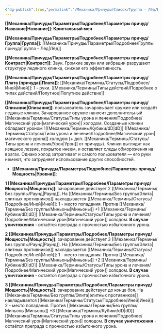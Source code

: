 ```yaml
---
{"dg-publish":true,"permalink":"/Механика/Причуды/Список/Группа - Лёд/Кристальный меч/","noteIcon":"","created":"2025-10-20T19:39:19.852+03:00","updated":"2025-10-20T13:31:30.296+03:00"}
---
```




**[[Механика/Причуды/Параметры/Подробнее/Параметры причуд/Название\|Название]]**: **Кристальный меч**

**[[Механика/Причуды/Параметры/Подробнее/Параметры причуд/Группа\|Группа]]**: [[Механика/Причуды/Параметры/Подробнее/Группы причуд/Группа - Лёд\|Лёд]] 

**[[Механика/Причуды/Параметры/Подробнее/Параметры причуд/Контраст\|Контраст]]**: Звук. Громкие звуки или вибрации разрушают структуру ледяного клинка, снижая его эффективность. 

**[[Механика/Причуды/Параметры/Подробнее/Параметры причуд/Плата (причуда)\|Плата]]**: [[Механика/Термины/Статусы/Подробнее/Иней\|Иней]]: 1 - руки.  [[Механика/Термины/Типы действий/Подробнее о типах действий/Попутное\|Попутное действие]]

**[[Механика/Причуды/Параметры/Подробнее/Параметры причуд/Описание\|Описание]]**: пользователь зачаровывает оружие или создаёт ледяные клинки. Зачарованное оружие наносит дополнительный [[Механика/Термины/Статусы/Типы урона и лечения/Подробнее/Магический урон\|магический урон]] холодом. Созданные клинки обладают уроном 1[[Механика/Термины/Кубики/dD\|dD]] [[Механика/Термины/Статусы/Типы урона и лечения/Подробнее/Магический урон\|магического урона]] холодом (+ доп. [[Механика/Термины/Статусы/Типы урона и лечения/Урон\|Урон]] от причуды). Клинки выглядят как изящное лезвие, покрытое инеем, и оставляет следы обморожения на врагах. Однако холод затрагивает и самого пользователя — его руки немеют, что затрудняет использование других способностей.

- **[[Механика/Причуды/Параметры/Подробнее/Параметры причуд/Мощность\|Уровни]]**:

**1 [[Механика/Причуды/Параметры/Подробнее/Параметры причуд/Мощность\|Мощность]]**: зачарование действует 2 [[Механика/Термины/Без группы/Раунд\|Раунд]]. 
На [[Механика/Термины/Без группы/Элита\|элитных противников]] накладывается [[Механика/Термины/Статусы/Подробнее/Иней\|Иней]]: 1 - место попадания. 
Против [[Механика/Термины/Без группы/Миньоны\|Миньоны]] +1 [[Механика/Термины/Кубики/dD\|dD]] [[Механика/Термины/Статусы/Типы урона и лечения/Подробнее/Магический урон\|Магический урон]] холодом. **В случае уничтожения** - остаётся преграда с прочностью избыточного урона. 

**2 [[Механика/Причуды/Параметры/Подробнее/Параметры причуд/Мощность\|Мощность]]**: зачарование действует 3 [[Механика/Термины/Без группы/Раунд\|Раунд]]. 
На [[Механика/Термины/Без группы/Элита\|элитных противников]] накладывается [[Механика/Термины/Статусы/Подробнее/Иней\|Иней]]: 1 - место попадания. 
Против [[Механика/Термины/Без группы/Миньоны\|Миньоны]] +2 [[Механика/Термины/Кубики/dD\|dD]] [[Механика/Термины/Статусы/Типы урона и лечения/Подробнее/Магический урон\|Магический урон]] холодом.  **В случае уничтожения** - остаётся преграда с прочностью избыточного урона. 

**3 [[Механика/Причуды/Параметры/Подробнее/Параметры причуд/Мощность\|Мощность]]**: зачарование действует до конца боя. 
На [[Механика/Термины/Без группы/Элита\|элитных противников]] накладывается [[Механика/Термины/Статусы/Подробнее/Иней\|Иней]]: 2 - место попадания. 
Против [[Механика/Термины/Без группы/Миньоны\|Миньоны]] +3 [[Механика/Термины/Кубики/dD\|dD]] [[Механика/Термины/Статусы/Типы урона и лечения/Подробнее/Магический урон\|Магический урон]] холодом. **В случае уничтожения** - остаётся преграда с прочностью избыточного урона. 